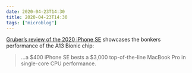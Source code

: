 ```yaml
---
date: 2020-04-23T14:30
title: 2020-04-23T14:30
tags: ["microblog"]
---
```


[Gruber’s review of the 2020 iPhone SE](https://daringfireball.net/2020/04/the_2020_iphone_se) showcases the bonkers performance of the A13 Bionic chip:

> ...a $400 iPhone SE bests a $3,000 top-of-the-line MacBook Pro in single-core CPU performance.
